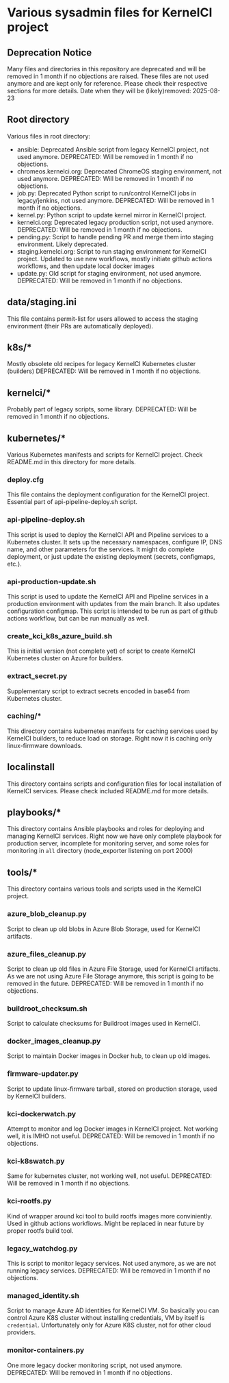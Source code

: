 # Various sysadmin files for KernelCI project

## Deprecation Notice
Many files and directories in this repository are deprecated and will be removed in 1 month if no objections are raised. These files are not used anymore and are kept only for reference. Please check their respective sections for more details.
Date when they will be (likely)removed: 2025-08-23

## Root directory
Various files in root directory:
- ansible: Deprecated Ansible script from legacy KernelCI project, not used anymore. DEPRECATED: Will be removed in 1 month if no objections.
- chromeos.kernelci.org: Deprecated ChromeOS staging environment, not used anymore. DEPRECATED: Will be removed in 1 month if no objections.
- job.py: Deprecated Python script to run/control KernelCI jobs in legacy/jenkins, not used anymore. DEPRECATED: Will be removed in 1 month if no objections.
- kernel.py: Python script to update kernel mirror in KernelCI project.
- kernelci.org: Deprecated legacy production script, not used anymore. DEPRECATED: Will be removed in 1 month if no objections.
- pending.py: Script to handle pending PR and merge them into staging environment. Likely deprecated.
- staging.kernelci.org: Script to run staging environment for KernelCI project. Updated to use new workflows, mostly initiate github actions workflows, and then update local docker images
- update.py: Old script for staging environment, not used anymore. DEPRECATED: Will be removed in 1 month if no objections.

## data/staging.ini
This file contains permit-list for users allowed to access the staging environment (their PRs are automatically deployed).

## k8s/*
Mostly obsolete old recipes for legacy KernelCI Kubernetes cluster (builders)
DEPRECATED: Will be removed in 1 month if no objections.

## kernelci/*
Probably part of legacy scripts, some library.
DEPRECATED: Will be removed in 1 month if no objections.

## kubernetes/*
Various Kubernetes manifests and scripts for KernelCI project.
Check README.md in this directory for more details.

### deploy.cfg
This file contains the deployment configuration for the KernelCI project.
Essential part of api-pipeline-deploy.sh script.

### api-pipeline-deploy.sh
This script is used to deploy the KernelCI API and Pipeline services to a Kubernetes cluster.
It sets up the necessary namespaces, configure IP, DNS name, and other parameters for the services.
It might do complete deployment, or just update the existing deployment (secrets, configmaps, etc.).

### api-production-update.sh
This script is used to update the KernelCI API and Pipeline services in a production environment with updates from the main branch.
It also updates configuration configmap.
This script is intended to be run as part of github actions workflow, but can be run manually as well.

### create_kci_k8s_azure_build.sh
This is initial version (not complete yet) of script to create KernelCI Kubernetes cluster on Azure for builders.

### extract_secret.py
Supplementary script to extract secrets encoded in base64 from Kubernetes cluster.

### caching/*
This directory contains kubernetes manifests for caching services used by KernelCI builders, to reduce load on storage. Right now it is caching only linux-firmware downloads.

## localinstall
This directory contains scripts and configuration files for local installation of KernelCI services. Please check included README.md for more details.

## playbooks/*
This directory contains Ansible playbooks and roles for deploying and managing KernelCI services. Right now we have only complete playbook for production server, incomplete for monitoring server, and some roles for monitoring in `all` directory (node_exporter listening on port 2000)

## tools/*
This directory contains various tools and scripts used in the KernelCI project.
### azure_blob_cleanup.py
Script to clean up old blobs in Azure Blob Storage, used for KernelCI artifacts.
### azure_files_cleanup.py
Script to clean up old files in Azure File Storage, used for KernelCI artifacts. As we are not using Azure File Storage anymore, this script is going to be removed in the future.
DEPRECATED: Will be removed in 1 month if no objections.
### buildroot_checksum.sh
Script to calculate checksums for Buildroot images used in KernelCI.
### docker_images_cleanup.py
Script to maintain Docker images in Docker hub, to clean up old images.
### firmware-updater.py
Script to update linux-firmware tarball, stored on production storage, used by KernelCI builders.
### kci-dockerwatch.py
Attempt to monitor and log Docker images in KernelCI project. Not working well, it is IMHO not useful.
DEPRECATED: Will be removed in 1 month if no objections.
### kci-k8swatch.py
Same for kubernetes cluster, not working well, not useful.
DEPRECATED: Will be removed in 1 month if no objections.
### kci-rootfs.py
Kind of wrapper around kci tool to build rootfs images more conviniently. Used in github actions workflows. Might be replaced in near future by proper rootfs build tool.
### legacy_watchdog.py
This is script to monitor legacy services. Not used anymore, as we are not running legacy services.
DEPRECATED: Will be removed in 1 month if no objections.
### managed_identity.sh
Script to manage Azure AD identities for KernelCI VM. So basically you can control Azure K8S cluster without installing credentials, VM by itself is `credential`. Unfortunately only for Azure K8S cluster, not for other cloud providers.
### monitor-containers.py
One more legacy docker monitoring script, not used anymore.
DEPRECATED: Will be removed in 1 month if no objections.